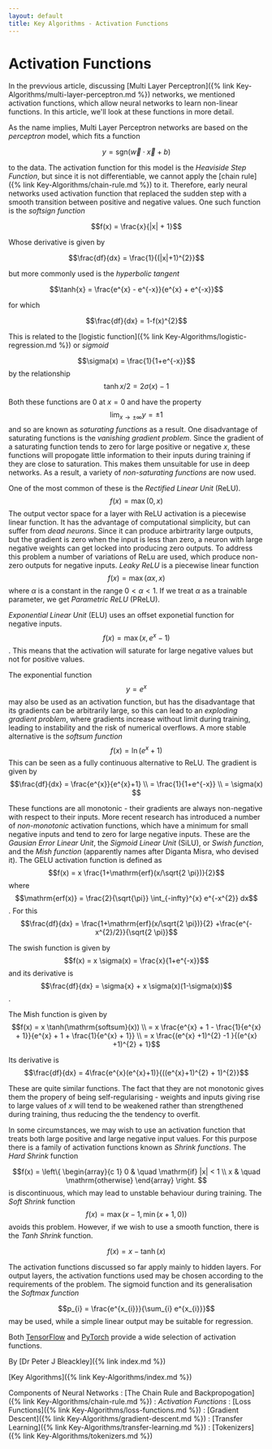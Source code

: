```yaml
---
layout: default
title: Key Algorithms - Activation Functions
---
```

# Activation Functions


In the prevvious article, discussing [Multi Layer Perceptron]({% link Key-Algorithms/multi-layer-perceptron.md %}) networks, we mentioned activation functions, which allow neural networks to learn non-linear functions. In this article, we'll look at these functions in more detail.

As the name implies, Multi Layer Perceptron networks are based on the *perceptron* model, which fits a function 

$$y = \mathrm{sgn}( \vec{w} \cdot \vec{x} + b)$$

to the data. The activation function for this model is the *Heaviside Step Function*, but since it is not differentiable, we cannot apply the [chain rule]({% link Key-Algorithms/chain-rule.md %}) to it. Therefore, early neural networks used activation function that replaced the sudden step with a smooth transition between positive and negative values. One such function is the *softsign function*

$$f(x) = \frac{x}{|x| + 1}$$

Whose derivative is given by 

$$\frac{df}{dx} = \frac{1}{(|x|+1)^{2}}$$

but more commonly used is the *hyperbolic tangent*

$$\tanh{x} = \frac{e^{x} - e^{-x}}{e^{x} + e^{-x}}$$

for which

$$\frac{df}{dx} = 1-f(x)^{2}$$

This is related to the [logistic function]({% link Key-Algorithms/logistic-regression.md %}) or *sigmoid*

$$\sigma(x) = \frac{1}{1+e^{-x}}$$ by the relationship
$$\tanh{x/2} = 2 \sigma(x) -1$$

Both these functions are 0 at $x=0$ and have the property
$$\lim_{x\to\pm\infty} y = \pm 1$$
and so are known as *saturating functions* as a result. One disadvantage of saturating functions is the *vanishing gradient problem*. Since the gradient of a saturating function tends to zero for large positive or negative $x$, these functions will propogate little information to their inputs during training if they are close to saturation. This makes them unsuitable for use in deep networks. As a result, a variety of *non-saturating functions* are now used.

One of the most common of these is the *Rectified Linear Unit* (ReLU). 
$$f(x) = \max(0,x)$$
The output vector space for a layer with ReLU activation is a piecewise linear function. It has the advantage of computational simplicity, but can suffer from *dead neurons*. Since it can produce arbirtrarity large outputs, but the gradient is zero when the input is less than zero, a neuron with large negative weights can get locked into producing zero outputs. To address this problem a number of variations of ReLu are used, which produce non-zero outputs for negative inputs. *Leaky ReLU* is a piecewise linear function
$$f(x) = \max(\alpha x, x)$$
where $\alpha$ is a constant in the range $0 < \alpha <1$. If we treat $\alpha$ as a trainable parameter, we get *Parametric ReLU* (PReLU).

*Exponential Linear Unit* (ELU) uses an offset exponetial function for negative inputs.
$$f(x) = \max(x,e^{x}-1)$$. This means that the activation will saturate for large negative values but not for positive values.

The exponential function 
$$y = e^{x}$$ may also be used as an activation function, but has the disadvantage that its gradients can be arbitrarily large, so this can lead to an *exploding gradient problem*, where gradients increase without limit during training, leading to instability and the risk of numerical overflows. A more stable alternative is the *softsum function*
$$f(x) = \ln(e^{x}+1)$$
This can be seen as a fully continuous alternative to ReLU. The gradient is given by
$$\frac{df}{dx} = \frac{e^{x}}{e^{x}+1} \\
= \frac{1}{1+e^{-x}} \\
= \sigma(x) $$

These functions are all monotonic - their gradients are always non-negative with respect to their inputs. More recent research has introduced a number of *non-monotonic* activation functions, which have a minimum for small negative inputs and tend to zero for large negative inputs. These are the *Gausian Error Linear Unit*, the *Sigmoid Linear Unit* (SiLU), or *Swish function*, and the *Mish function* (apparently names after Diganta Misra, who devised it).
The GELU activation function is defined as 
$$f(x) = x \frac{1+\mathrm{erf}(x/\sqrt{2 \pi})}{2}$$
where $$\mathrm{erf(x)} = \frac{2}{\sqrt{\pi}} \int_{-infty}^{x} e^{-x^{2}} dx$$. For this
$$\frac{df}{dx} = \frac{1+\mathrm{erf}(x/\sqrt{2 \pi})}{2} +\frac{e^{-x^{2}/2}}{\sqrt{2 \pi}}$$

The swish function is given by 
$$f(x) = x \sigma(x) = \frac{x}{1+e^{-x}}$$ and its derivative is
$$\frac{df}{dx} = \sigma{x} + x \sigma(x)(1-\sigma(x))$$.

The Mish function is given by 
$$f(x) = x \tanh(\mathrm{softsum}(x)) \\
 = x \frac{e^{x} + 1 - \frac{1}{e^{x} + 1}}{e^{x} + 1 + \frac{1}{e^{x} + 1}} \\
 = x \frac{(e^{x} +1)^{2} -1 }{(e^{x} +1)^{2} + 1}$$
 
 Its derivative is 
 $$\frac{df}{dx} = 4\frac{e^{x}(e^{x}+1)}{((e^{x}+1)^{2} + 1)^{2}}$$
 
 These are quite similar functions. The fact that they are not monotonic gives them the propery of being self-regularising - weights and inputs giving rise to large values of $x$ will tend to be weakened rather than strengthened during training, thus reducing the the tendency to overfit.
 
 In some circumstances, we may wish to use an activation function that treats both large positive and large negative input values. For this purpose there is a family of activation functions known as *Shrink functions*. The *Hard Shrink* function
 
 $$f(x) = \left\{ \begin{array}{c 1} 0 & \quad \mathrm{if} |x| < 1 \\
 x & \quad \mathrm{otherwise} \end{array} \right. $$ is discontinuous, which may lead to unstable behaviour during training. The *Soft Shrink* function
 $$f(x) = \max(x-1,\min(x+1,0))$$ avoids this problem. However, if we wish to use a smooth function, there is the *Tanh Shrink* function.
 
 $$f(x) = x - \tanh(x)$$
 
 The activation functions discussed so far apply mainly to hidden layers. For output layers, the activation functions used may be chosen according to the requirements of the problem. The sigmoid function and its generalisation the *Softmax function*
 
 $$p_{i} = \frac{e^{x_{i}}}{\sum_{i} e^{x_{i}}}$$ may be used, while a simple linear output may be suitable for regression.
 
 Both [TensorFlow](https://www.tensorflow.org/api_docs/python/tf/keras/activations) and [PyTorch](https://pytorch.org/docs/stable/nn.html#non-linear-activations-weighted-sum-nonlinearity) provide a wide selection of activation functions.
 
 By [Dr Peter J Bleackley]({% link index.md %})
 
 [Key Algorithms]({% link Key-Algorithms/index.md %})
 
 Components of Neural Networks
 : [The Chain Rule and Backpropogation]({% link Key-Algorithms/chain-rule.md %})
 : *Activation Functions*
 : [Loss Functions]({% link Key-Algorithms/loss-functions.md %})
 : [Gradient Descent]({% link Key-Algorithms/gradient-descent.md %})
 : [Transfer Learning]({% link Key-Algorithms/transfer-learning.md %})
 : [Tokenizers]({% link Key-Algorithms/tokenizers.md %})
  

